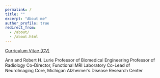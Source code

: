 ```yaml
---
permalink: /
title: ""
excerpt: "About me"
author_profile: true
redirect_from: 
  - /about/
  - /about.html
---
```


[Curriculum Vitae (CV)](https://dnollmi.github.io/files/noll_cv_23.pdf)

Ann and Robert H. Lurie Professor of Biomedical Engineering 
Professor of Radiology 
Co-Director, Functional MRI Laboratory
Co-Lead of NeuroImaging Core, Michigan Alzheimer’s Disease Research Center

